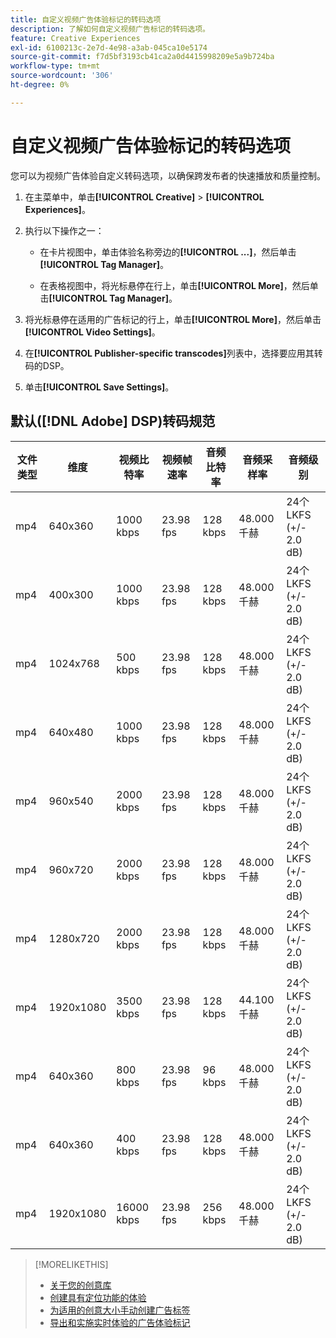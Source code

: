 ```yaml
---
title: 自定义视频广告体验标记的转码选项
description: 了解如何自定义视频广告标记的转码选项。
feature: Creative Experiences
exl-id: 6100213c-2e7d-4e98-a3ab-045ca10e5174
source-git-commit: f7d5bf3193cb41ca2a0d4415998209e5a9b724ba
workflow-type: tm+mt
source-wordcount: '306'
ht-degree: 0%

---
```


# 自定义视频广告体验标记的转码选项

您可以为视频广告体验自定义转码选项，以确保跨发布者的快速播放和质量控制。

1. 在主菜单中，单击&#x200B;**[!UICONTROL Creative]** > **[!UICONTROL Experiences]**。

1. 执行以下操作之一：

   * 在卡片视图中，单击体验名称旁边的&#x200B;**[!UICONTROL ...]**，然后单击&#x200B;**[!UICONTROL Tag Manager]**。

   * 在表格视图中，将光标悬停在行上，单击&#x200B;**[!UICONTROL More]**，然后单击&#x200B;**[!UICONTROL Tag Manager]**。

1. 将光标悬停在适用的广告标记的行上，单击&#x200B;**[!UICONTROL More]**，然后单击&#x200B;**[!UICONTROL Video Settings]**。

1. 在&#x200B;**[!UICONTROL Publisher-specific transcodes]**&#x200B;列表中，选择要应用其转码的DSP。

1. 单击&#x200B;**[!UICONTROL Save Settings]**。

## 默认([!DNL Adobe] DSP)转码规范

| 文件类型 | 维度 | 视频比特率 | 视频帧速率 | 音频比特率 | 音频采样率 | 音频级别 |
|---|---|---|---|---|---|---|
| mp4 | 640x360 | 1000 kbps | 23.98 fps | 128 kbps | 48.000千赫 | 24个LKFS (+/- 2.0 dB) |
| mp4 | 400x300 | 1000 kbps | 23.98 fps | 128 kbps | 48.000千赫 | 24个LKFS (+/- 2.0 dB) |
| mp4 | 1024x768 | 500 kbps | 23.98 fps | 128 kbps | 48.000千赫 | 24个LKFS (+/- 2.0 dB) |
| mp4 | 640x480 | 1000 kbps | 23.98 fps | 128 kbps | 48.000千赫 | 24个LKFS (+/- 2.0 dB) |
| mp4 | 960x540 | 2000 kbps | 23.98 fps | 128 kbps | 48.000千赫 | 24个LKFS (+/- 2.0 dB) |
| mp4 | 960x720 | 2000 kbps | 23.98 fps | 128 kbps | 48.000千赫 | 24个LKFS (+/- 2.0 dB) |
| mp4 | 1280x720 | 2000 kbps | 23.98 fps | 128 kbps | 48.000千赫 | 24个LKFS (+/- 2.0 dB) |
| mp4 | 1920x1080 | 3500 kbps | 23.98 fps | 128 kbps | 44.100千赫 | 24个LKFS (+/- 2.0 dB) |
| mp4 | 640x360 | 800 kbps | 23.98 fps | 96 kbps | 48.000千赫 | 24个LKFS (+/- 2.0 dB) |
| mp4 | 640x360 | 400 kbps | 23.98 fps | 128 kbps | 48.000千赫 | 24个LKFS (+/- 2.0 dB) |
| mp4 | 1920x1080 | 16000 kbps | 23.98 fps | 256 kbps | 48.000千赫 | 24个LKFS (+/- 2.0 dB) |

>[!MORELIKETHIS]
>
>* [关于您的创意库](/help/creative/creative-libraries/creative-libraries-about.md)
>* [创建具有定位功能的体验](/help/creative/experiences/experience-create-targeting.md)
>* [为适用的创意大小手动创建广告标签](experience-tag-create-manually.md)
>* [导出和实施实时体验的广告体验标记](experience-tag-export.md)
